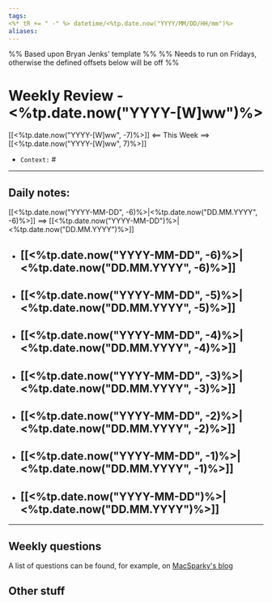 ```yaml
---
tags:
<%* tR += " -" %> datetime/<%tp.date.now("YYYY/MM/DD/HH/mm")%>
aliases: 
---
```

%% Based upon Bryan Jenks' template %%
%% Needs to run on Fridays, otherwise the defined offsets below will be off %%

# Weekly Review - <%tp.date.now("YYYY-[W]ww")%>
[[<%tp.date.now("YYYY-[W]ww", -7)%>]] <== This Week ==> [[<%tp.date.now("YYYY-[W]ww", 7)%>]]
- `Context:` #
---

## Daily notes:
[[<%tp.date.now("YYYY-MM-DD", -6)%>|<%tp.date.now("DD.MM.YYYY", -6)%>]] ==> [[<%tp.date.now("YYYY-MM-DD")%>|<%tp.date.now("DD.MM.YYYY")%>]] 

- [[<%tp.date.now("YYYY-MM-DD", -6)%>|<%tp.date.now("DD.MM.YYYY", -6)%>]] 
	- 
- [[<%tp.date.now("YYYY-MM-DD", -5)%>|<%tp.date.now("DD.MM.YYYY", -5)%>]] 
	- 
- [[<%tp.date.now("YYYY-MM-DD", -4)%>|<%tp.date.now("DD.MM.YYYY", -4)%>]] 
	- 
- [[<%tp.date.now("YYYY-MM-DD", -3)%>|<%tp.date.now("DD.MM.YYYY", -3)%>]] 
	- 
- [[<%tp.date.now("YYYY-MM-DD", -2)%>|<%tp.date.now("DD.MM.YYYY", -2)%>]] 
	- 
- [[<%tp.date.now("YYYY-MM-DD", -1)%>|<%tp.date.now("DD.MM.YYYY", -1)%>]] 
	- 
- [[<%tp.date.now("YYYY-MM-DD")%>|<%tp.date.now("DD.MM.YYYY")%>]]
	- 

---
## Weekly questions
A list of questions can be found, for example, on [MacSparky's blog](https://www.macsparky.com/blog/2021/1/the-essential-weekly-review)

## Other stuff

